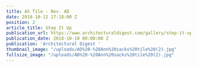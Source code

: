 ```yaml
---
title: AS Tile - Nov. AD
date: 2018-10-12 17:18:00 Z
position: 2
article_title: Step It Up
publication_url: https://www.architecturaldigest.com/gallery/step-it-up/all
publication_date: 2018-10-10 00:00:00 Z
publication: 'Architectural Digest '
thumbnail_image: "/uploads/AD%20-%20Ann%20sacks%20tile%20(2).jpg"
fullsize_image: "/uploads/AD%20-%20Ann%20sacks%20tile%20(2).jpg"
---
```


